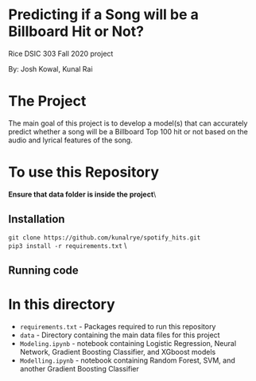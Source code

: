 # Predicting if a Song will be a Billboard Hit or Not?
Rice DSIC 303 Fall 2020 project

By: Josh Kowal, Kunal Rai

# The Project 

The main goal of this project is to develop a model(s) that can accurately predict whether a song will be a Billboard Top 100 hit or not based on the audio and lyrical features of the song. 


# To use this Repository

**Ensure that data folder is inside the project**\


## Installation

`git clone https://github.com/kunalrye/spotify_hits.git` \
`pip3 install -r requirements.txt` \

## Running code 


# In this directory

* ``requirements.txt`` - Packages required to run this repository
* ``data`` - Directory containing the main data files for this project
* ``Modeling.ipynb`` - notebook containing Logistic Regression, Neural Network, Gradient Boosting Classifier, and XGboost models
* ``Modelling.ipynb`` - notebook containing Random Forest, SVM, and another Gradient Boosting Classifier



